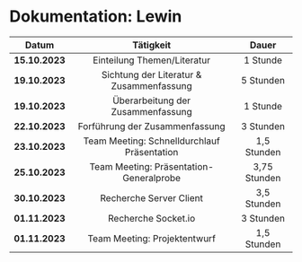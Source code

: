 # Dokumentation: Lewin

|     Datum      |                  Tätigkeit                  |    Dauer     
|:--------------:|:-------------------------------------------:|:------------:|
| **15.10.2023** |         Einteilung Themen/Literatur         |   1 Stunde   | 
| **19.10.2023** |  Sichtung der Literatur & Zusammenfassung   |  5 Stunden   | 
| **19.10.2023** |      Überarbeitung der Zusammenfassung      |   1 Stunde   | 
| **22.10.2023** |       Forführung der Zusammenfassung        |  3 Stunden   | 
| **23.10.2023** | Team Meeting: Schnelldurchlauf Präsentation | 1,5 Stunden  | 
| **25.10.2023** |   Team Meeting: Präsentation-Generalprobe   | 3,75 Stunden | 
| **30.10.2023** |           Recherche Server Client           | 3,5 Stunden  |
| **01.11.2023** |             Recherche Socket.io             |  3 Stunden   |
| **01.11.2023** |        Team Meeting: Projektentwurf         | 1,5 Stunden  |
